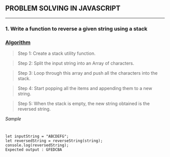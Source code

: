 ## PROBLEM SOLVING IN JAVASCRIPT
---
### 1. **Write a function to reverse a given string using a stack**

<h3><u>Algorithm</u></h3>

> Step 1: Create a stack utility function.

> Step 2: Split the input string into an Array of characters.

> Step 3: Loop through this array and push all the characters into the stack.

> Step 4: Start popping all the items and appending them to a new string.

> Step 5: When the stack is empty, the new string obtained is the reversed string.

<em>Sample</em>

<code>
<pre>
let inputString = "ABCDEFG";
let reversedString = reverseString(string);
console.log(reversedString);
Expected output : GFEDCBA
</pre>
</code>